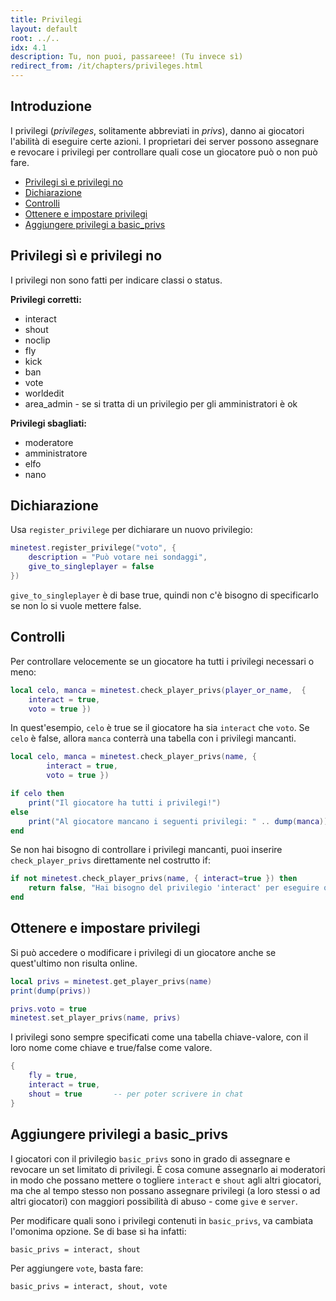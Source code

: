 ```yaml
---
title: Privilegi
layout: default
root: ../..
idx: 4.1
description: Tu, non puoi, passareee! (Tu invece sì)
redirect_from: /it/chapters/privileges.html
---
```


## Introduzione <!-- omit in toc -->

I privilegi (*privileges*, solitamente abbreviati in *privs*), danno ai giocatori l'abilità di eseguire certe azioni.
I proprietari dei server possono assegnare e revocare i privilegi per controllare quali cose un giocatore può o non può fare.

- [Privilegi sì e privilegi no](#privilegi-si-e-privilegi-no)
- [Dichiarazione](#dichiarazione)
- [Controlli](#controlli)
- [Ottenere e impostare privilegi](#ottenere-e-impostare-privilegi)
- [Aggiungere privilegi a basic_privs](#aggiungere-privilegi-a-basicprivs)

## Privilegi sì e privilegi no

I privilegi non sono fatti per indicare classi o status.

**Privilegi corretti:**

* interact
* shout
* noclip
* fly
* kick
* ban
* vote
* worldedit
* area_admin - se si tratta di un privilegio per gli amministratori è ok

**Privilegi sbagliati:**

* moderatore
* amministratore
* elfo
* nano

## Dichiarazione

Usa `register_privilege` per dichiarare un nuovo privilegio:

```lua
minetest.register_privilege("voto", {
    description = "Può votare nei sondaggi",
    give_to_singleplayer = false
})
```

`give_to_singleplayer` è di base true, quindi non c'è bisogno di specificarlo se non lo si vuole mettere false.

## Controlli

Per controllare velocemente se un giocatore ha tutti i privilegi necessari o meno:

```lua
local celo, manca = minetest.check_player_privs(player_or_name,  {
    interact = true,
    voto = true })
```

In quest'esempio, `celo` è true se il giocatore ha sia `interact` che `voto`.
Se `celo` è false, allora `manca` conterrà una tabella con i privilegi mancanti.

```lua
local celo, manca = minetest.check_player_privs(name, {
        interact = true,
        voto = true })

if celo then
    print("Il giocatore ha tutti i privilegi!")
else
    print("Al giocatore mancano i seguenti privilegi: " .. dump(manca))
end
```

Se non hai bisogno di controllare i privilegi mancanti, puoi inserire `check_player_privs` direttamente nel costrutto if:

```lua
if not minetest.check_player_privs(name, { interact=true }) then
    return false, "Hai bisogno del privilegio 'interact' per eseguire quest'azione!"
end
```

## Ottenere e impostare privilegi

Si può accedere o modificare i privilegi di un giocatore anche se quest'ultimo non risulta online.

```lua
local privs = minetest.get_player_privs(name)
print(dump(privs))

privs.voto = true
minetest.set_player_privs(name, privs)
```

I privilegi sono sempre specificati come una tabella chiave-valore, con il loro nome come chiave e true/false come valore.

```lua
{
    fly = true,
    interact = true,
    shout = true       -- per poter scrivere in chat
}
```

## Aggiungere privilegi a basic_privs

I giocatori con il privilegio `basic_privs` sono in grado di assegnare e revocare un set limitato di privilegi.
È cosa comune assegnarlo ai moderatori in modo che possano mettere o togliere `interact` e `shout` agli altri giocatori, ma che al tempo stesso non possano assegnare privilegi (a loro stessi o ad altri giocatori) con maggiori possibilità di abuso - come `give` e `server`.

Per modificare quali sono i privilegi contenuti in `basic_privs`, va cambiata l'omonima opzione.
Se di base si ha infatti:

    basic_privs = interact, shout

Per aggiungere `vote`, basta fare:

    basic_privs = interact, shout, vote
